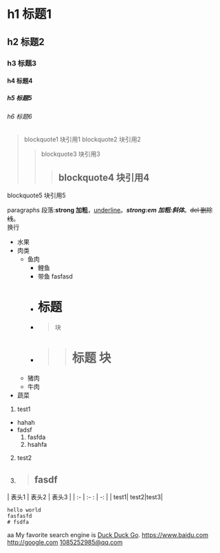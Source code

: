 # h1 标题1

## h2 标题2

### h3 标题3

#### h4 标题4

##### h5 标题5

###### h6 标题6

> blockquote1 块引用1 blockquote2 块引用2
> > blockquote3 块引用3
> > > ## blockquote4 块引用4
blockquote5 块引用5

paragraphs 段落:**strong 加粗**，<u>underline</u>。**_strong:em 加粗:斜体_**。~~del 删除线~~。<br>
换行

- 水果
- 肉类
    - 鱼肉
        - 鲤鱼
        - 带鱼 fasfasd
        - # 标题
        - > 块
        - > > # 标题 块
    - 猪肉
    - 牛肉
- 蔬菜

1. test1

- hahah
- fadsf
    1. fasfda
    2. hsahfa

2. test2
3. > ## fasdf

| 表头1 | 表头2 | 表头3 | | :- |   :- :   | -: | | test1| test2|test3|

```aaaa
hello world
fasfasfd
# fsdfa
```

aa My favorite search engine is [Duck Duck Go](https://duckduckgo.com 'The best search engine for privacy').
<https://www.baidu.com>
http://google.com
1085252985@qq.com

